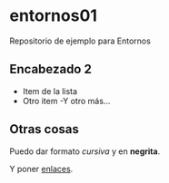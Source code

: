 # entornos01
Repositorio de ejemplo para Entornos


## Encabezado 2

- Item de la lista
- Otro item
-Y otro más...


## Otras cosas

Puedo dar formato *cursiva* y en **negrita**.

Y poner [enlaces](http://gregoriofer.com).




